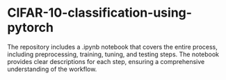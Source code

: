 # CIFAR-10-classification-using-pytorch
The repository includes a .ipynb notebook that covers the entire process, including preprocessing, training, tuning, and testing steps. The notebook provides clear descriptions for each step, ensuring a comprehensive understanding of the workflow.
